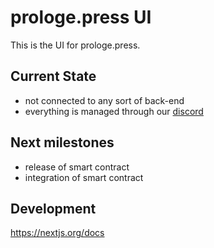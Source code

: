 # prologe.press UI

This is the UI for prologe.press.

## Current State

* not connected to any sort of back-end
* everything is managed through our [discord](https://discord.gg/zGk5TSSyjX)


## Next milestones

* release of smart contract
* integration of smart contract

## Development

https://nextjs.org/docs

